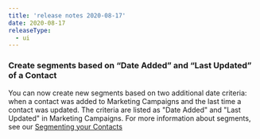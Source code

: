 ```yaml
---
title: 'release notes 2020-08-17'
date: 2020-08-17
releaseType:
  - ui
---
```


### Create segments based on “Date Added” and “Last Updated” of a Contact

You can now create new segments based on two additional date criteria: when a contact was added to Marketing Campaigns and the last time a contact was updated. The criteria are listed as "Date Added" and "Last Updated" in Marketing Campaigns. For more information about segments, see our [Segmenting your Contacts]({{root_url}}/ui/managing-contacts/segmenting-your-contacts/)
